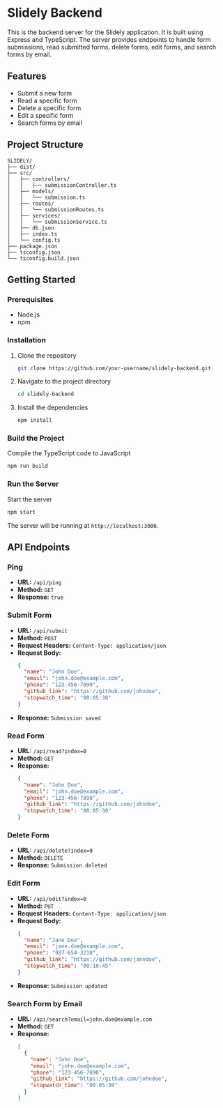 


# Slidely Backend

This is the backend server for the Slidely application. It is built using Express and TypeScript. The server provides endpoints to handle form submissions, read submitted forms, delete forms, edit forms, and search forms by email.

## Features

- Submit a new form
- Read a specific form
- Delete a specific form
- Edit a specific form
- Search forms by email

## Project Structure

```
SLIDELY/
├── dist/
├── src/
│   ├── controllers/
│   │   ├── submissionController.ts
│   ├── models/
│   │   └── submission.ts
│   ├── routes/
│   │   └── submissionRoutes.ts
│   ├── services/
│   │   └── submissionService.ts
│   ├── db.json
│   ├── index.ts
│   └── config.ts
├── package.json
├── tsconfig.json
└── tsconfig.build.json
```

## Getting Started

### Prerequisites

- Node.js
- npm

### Installation

1. Clone the repository

    ```sh
    git clone https://github.com/your-username/slidely-backend.git
    ```

2. Navigate to the project directory

    ```sh
    cd slidely-backend
    ```

3. Install the dependencies

    ```sh
    npm install
    ```

### Build the Project

Compile the TypeScript code to JavaScript

```sh
npm run build
```

### Run the Server

Start the server

```sh
npm start
```

The server will be running at `http://localhost:3000`.

## API Endpoints

### Ping

- **URL:** `/api/ping`
- **Method:** `GET`
- **Response:** `true`

### Submit Form

- **URL:** `/api/submit`
- **Method:** `POST`
- **Request Headers:** `Content-Type: application/json`
- **Request Body:**
    ```json
    {
      "name": "John Doe",
      "email": "john.doe@example.com",
      "phone": "123-456-7890",
      "github_link": "https://github.com/johndoe",
      "stopwatch_time": "00:05:30"
    }
    ```
- **Response:** `Submission saved`

### Read Form

- **URL:** `/api/read?index=0`
- **Method:** `GET`
- **Response:**
    ```json
    {
      "name": "John Doe",
      "email": "john.doe@example.com",
      "phone": "123-456-7890",
      "github_link": "https://github.com/johndoe",
      "stopwatch_time": "00:05:30"
    }
    ```

### Delete Form

- **URL:** `/api/delete?index=0`
- **Method:** `DELETE`
- **Response:** `Submission deleted`

### Edit Form

- **URL:** `/api/edit?index=0`
- **Method:** `PUT`
- **Request Headers:** `Content-Type: application/json`
- **Request Body:**
    ```json
    {
      "name": "Jane Doe",
      "email": "jane.doe@example.com",
      "phone": "987-654-3210",
      "github_link": "https://github.com/janedoe",
      "stopwatch_time": "00:10:45"
    }
    ```
- **Response:** `Submission updated`

### Search Form by Email

- **URL:** `/api/search?email=john.doe@example.com`
- **Method:** `GET`
- **Response:**
    ```json
    [
      {
        "name": "John Doe",
        "email": "john.doe@example.com",
        "phone": "123-456-7890",
        "github_link": "https://github.com/johndoe",
        "stopwatch_time": "00:05:30"
      }
    ]
    ```



